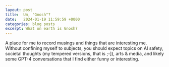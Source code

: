 ```yaml
---
layout: post
title:  Um, "Gnosh"?
date:   2024-01-19 11:59:59 +0000
categories: blog posts
excerpt: What on earth is Gnosh?
---
```


A place for me to record musings and things that are interesting me.
Without confining myself to subjects, you should expect topics on AI safety, societal thoughts (my tempered versions,
that is ;-]), arts & media, and likely some GPT-4 conversations that I find either funny or interesting.
